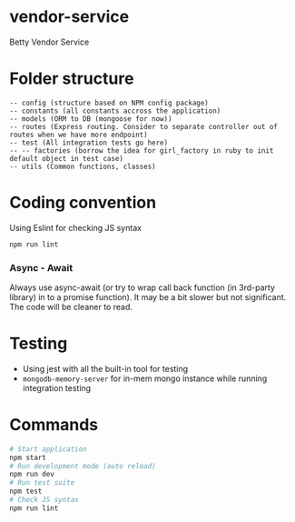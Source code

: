 # vendor-service
Betty Vendor Service

# Folder structure

```
-- config (structure based on NPM config package)
-- constants (all constants accross the application)
-- models (ORM to DB (mongoose for now))
-- routes (Express routing. Consider to separate controller out of routes when we have more endpoint)
-- test (All integration tests go here)
-- -- factories (borrow the idea for girl_factory in ruby to init default object in test case)
-- utils (Common functions, classes)
```

# Coding convention
Using Eslint for checking JS syntax

```bash
npm run lint
```

### Async - Await

Always use async-await (or try to wrap call back function (in 3rd-party library) in to a promise function). It may be a bit slower but not significant. The code will be cleaner to read.

# Testing
- Using jest with all the built-in tool for testing
- `mongodb-memory-server` for in-mem mongo instance while running integration testing

# Commands

```bash
# Start application
npm start
# Run development mode (auto reload)
npm run dev
# Run test suite
npm test
# Check JS syntax
npm run lint
```
